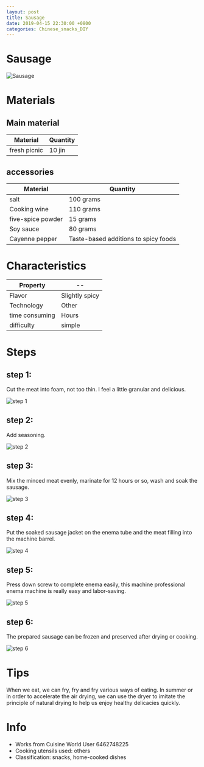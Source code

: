 ```yaml
---
layout: post
title: Sausage
date: 2019-04-15 22:30:00 +0800
categories: Chinese_snacks_DIY
---
```


# Sausage

![Sausage]({{site.baseurl}}/img/412604/412604.jpg)

# Materials


## Main material

Material|Quantity
--|--
fresh picnic|10 jin

## accessories

Material|Quantity
--|--
salt|100 grams
Cooking wine|110 grams
five-spice powder|15 grams
Soy sauce|80 grams
Cayenne pepper|Taste-based additions to spicy foods

# Characteristics

Property|--
--|--
Flavor|Slightly spicy
Technology|Other
time consuming|Hours
difficulty|simple

# Steps

## step 1:

Cut the meat into foam, not too thin. I feel a little granular and delicious.

![step 1]({{site.baseurl}}/img/412604/1.jpg)

## step 2:

Add seasoning.

![step 2]({{site.baseurl}}/img/412604/2.jpg)

## step 3:

Mix the minced meat evenly, marinate for 12 hours or so, wash and soak the sausage.

![step 3]({{site.baseurl}}/img/412604/3.jpg)

## step 4:

Put the soaked sausage jacket on the enema tube and the meat filling into the machine barrel.

![step 4]({{site.baseurl}}/img/412604/4.jpg)

## step 5:

Press down screw to complete enema easily, this machine professional enema machine is really easy and labor-saving.

![step 5]({{site.baseurl}}/img/412604/5.jpg)

## step 6:

The prepared sausage can be frozen and preserved after drying or cooking.

![step 6]({{site.baseurl}}/img/412604/6.jpg)

# Tips

When we eat, we can fry, fry and fry various ways of eating. In summer or in order to accelerate the air drying, we can use the dryer to imitate the principle of natural drying to help us enjoy healthy delicacies quickly.

# Info

- Works from Cuisine World User 6462748225
- Cooking utensils used: others
- Classification: snacks, home-cooked dishes